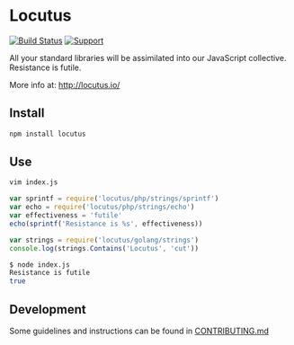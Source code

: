# Locutus

<!-- badges/ -->
[![Build Status](https://secure.travis-ci.org/kvz/locutus.svg?branch=master)](http://travis-ci.org/kvz/locutus "Check this project's build status on TravisCI")
[![Support](https://supporterhq.com/api/b/ac8vssyf8hcjnklgoq78zilo4/Locutus)](https://supporterhq.com/support/ac8vssyf8hcjnklgoq78zilo4/Locutus)
<!-- /badges -->

All your standard libraries will be assimilated into our JavaScript collective. Resistance is futile.

More info at: http://locutus.io/

## Install

```bash
npm install locutus
```

## Use

```bash
vim index.js
```

```javascript
var sprintf = require('locutus/php/strings/sprintf')
var echo = require('locutus/php/strings/echo')
var effectiveness = 'futile'
echo(sprintf('Resistance is %s', effectiveness))
```

```javascript
var strings = require('locutus/golang/strings')
console.log(strings.Contains('Locutus', 'cut'))
```

```bash
$ node index.js
Resistance is futile
true
```

## Development

Some guidelines and instructions can be found in [CONTRIBUTING.md](CONTRIBUTING.md)
